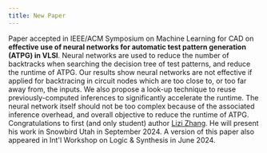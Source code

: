 ```yaml
---
title: New Paper
---
```


Paper accepted in IEEE/ACM Symposium on Machine Learning for CAD on **effective use of neural networks for automatic test pattern generation (ATPG) in VLSI**. Neural networks are used to reduce the number of backtracks when searching the decision tree of test patterns, and reduce the runtime of ATPG. Our results show neural networks are not effective if applied for backtracing in circuit nodes which are too close to, or too far away from, the inputs. We also propose a look-up technique to reuse previously-computed inferences to significantly accelerate the runtime. The neural network itself should not be too complex because of the associated inference overhead, and overall objective to reduce the runtime of ATPG. Congratulations to first (and only student) author [Lizi Zhang](https://wiscad.github.io/wiscad/members/lizi-zhang.html). He will present his work in Snowbird Utah in September 2024. A version of this paper also appeared in Int'l Workshop on Logic & Synthesis in June 2024. 
